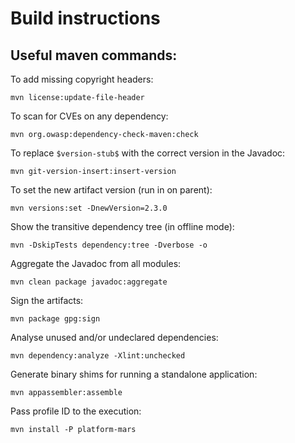 # Build instructions

## Useful maven commands:

To add missing copyright headers:

    mvn license:update-file-header

To scan for CVEs on any dependency:

    mvn org.owasp:dependency-check-maven:check

To replace `$version-stub$` with the correct version in the Javadoc:

    mvn git-version-insert:insert-version

To set the new artifact version (run in on parent):

    mvn versions:set -DnewVersion=2.3.0

Show the transitive dependency tree (in offline mode):

    mvn -DskipTests dependency:tree -Dverbose -o

Aggregate the Javadoc from all modules:

    mvn clean package javadoc:aggregate

Sign the artifacts:

    mvn package gpg:sign

Analyse unused and/or undeclared dependencies:

    mvn dependency:analyze -Xlint:unchecked

Generate binary shims for running a standalone application:

    mvn appassembler:assemble

Pass profile ID to the execution:

    mvn install -P platform-mars